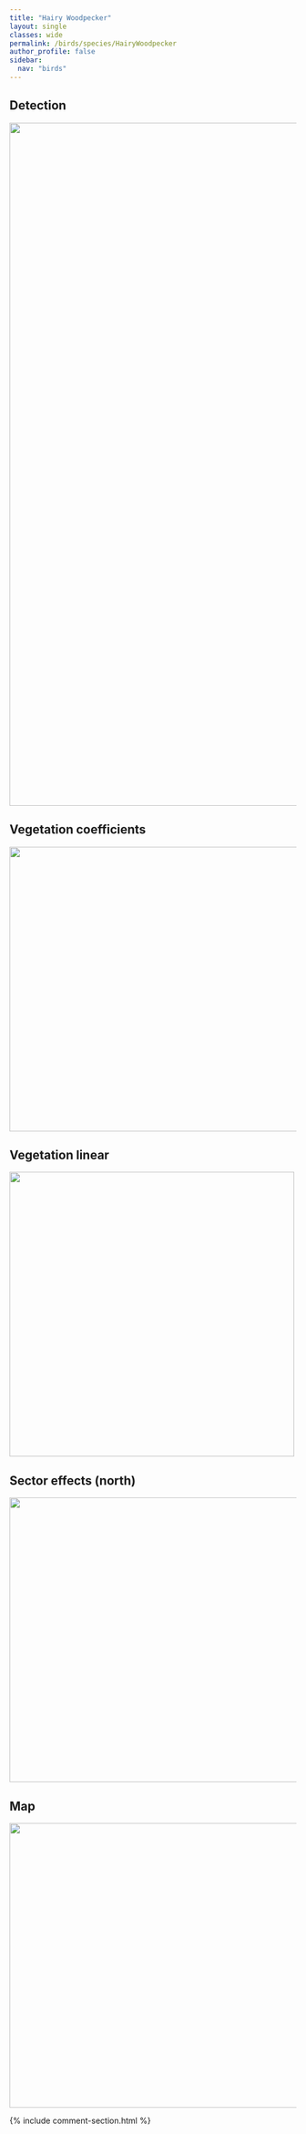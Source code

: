 ```yaml
---
title: "Hairy Woodpecker"
layout: single
classes: wide
permalink: /birds/species/HairyWoodpecker
author_profile: false
sidebar:
  nav: "birds"
---
```


<h2>Detection</h2>

<a href="https://drive.google.com/uc?export=view&id=1KwlYJmRhPOKt1lW4ESxUrHTTEYRX07fd">
<img src="https://drive.google.com/uc?export=view&id=1KwlYJmRhPOKt1lW4ESxUrHTTEYRX07fd" height = "1200" width = "800">
</a>

<h2>Vegetation coefficients</h2>

<a href="https://drive.google.com/uc?export=view&id=1Byp4f4S1x-9RoKh0dfKCF34r5WgyFp1x">
<img src="https://drive.google.com/uc?export=view&id=1Byp4f4S1x-9RoKh0dfKCF34r5WgyFp1x" height = "500" width = "1000">
</a>

<h2>Vegetation linear</h2>

<a href="https://drive.google.com/uc?export=view&id=18FC6LJGtHoVh1D4QsmEQ5-OQTqN9Co7U">
<img src="https://drive.google.com/uc?export=view&id=18FC6LJGtHoVh1D4QsmEQ5-OQTqN9Co7U" height = "500" width = "500">
</a>

<h2>Sector effects (north)</h2>

<a href="https://drive.google.com/uc?export=view&id=1AHTCmV2bTvqCM02pP8x2hZe7DUmN0vka">
<img src="https://drive.google.com/uc?export=view&id=1AHTCmV2bTvqCM02pP8x2hZe7DUmN0vka" height = "500" width = "1000">
</a>

<h2>Map</h2>

<a href="https://drive.google.com/uc?export=view&id=1jaS1I1Qfj2J5qd6dcDdwZZeEiAICDn_a">
<img src="https://drive.google.com/uc?export=view&id=1jaS1I1Qfj2J5qd6dcDdwZZeEiAICDn_a" height = "500" width = "1500">
</a>

{% include comment-section.html %}
